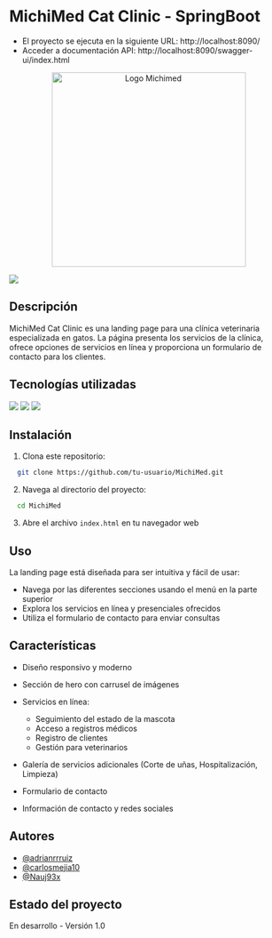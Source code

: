 # MichiMed Cat Clinic - SpringBoot

- El proyecto se ejecuta en la siguiente URL: http://localhost:8090/
- Acceder a documentación API: http://localhost:8090/swagger-ui/index.html

<p align="center">
  <img src="https://github.com/user-attachments/assets/84d660c7-4e9f-4802-ba09-81799a014311" alt="Logo Michimed" width="350">
</p>


![](https://github.com/adrianrrruiz/MichiMed/blob/main/MichiMed.gif)

## Descripción
MichiMed Cat Clinic es una landing page para una clínica veterinaria especializada en gatos. La página presenta los servicios de la clínica, ofrece opciones de servicios en línea y proporciona un formulario de contacto para los clientes.

## Tecnologías utilizadas
<img src="https://img.shields.io/badge/HTML5-E34F26?style=for-the-badge&logo=html5&logoColor=white">
<img src="https://img.shields.io/badge/CSS3-1572B6?style=for-the-badge&logo=css3&logoColor=white">
<img src="https://img.shields.io/badge/JavaScript-323330?style=for-the-badge&logo=javascript&logoColor=F7DF1E">

## Instalación
1. Clona este repositorio:
```bash
  git clone https://github.com/tu-usuario/MichiMed.git
```
2. Navega al directorio del proyecto:
```bash
  cd MichiMed
```
3. Abre el archivo `index.html` en tu navegador web

## Uso
La landing page está diseñada para ser intuitiva y fácil de usar:

- Navega por las diferentes secciones usando el menú en la parte superior
- Explora los servicios en línea y presenciales ofrecidos
- Utiliza el formulario de contacto para enviar consultas

## Características
- Diseño responsivo y moderno
- Sección de hero con carrusel de imágenes
- Servicios en línea:

  - Seguimiento del estado de la mascota
  - Acceso a registros médicos
  - Registro de clientes
  - Gestión para veterinarios

- Galería de servicios adicionales (Corte de uñas, Hospitalización, Limpieza)
- Formulario de contacto
- Información de contacto y redes sociales
## Autores
- [@adrianrrruiz](https://www.github.com/adrianrrruiz)
- [@carlosmejia10](https://www.github.com/carlosmejia10)
- [@Nauj93x](https://www.github.com/Nauj93x)
## Estado del proyecto
En desarrollo - Versión 1.0